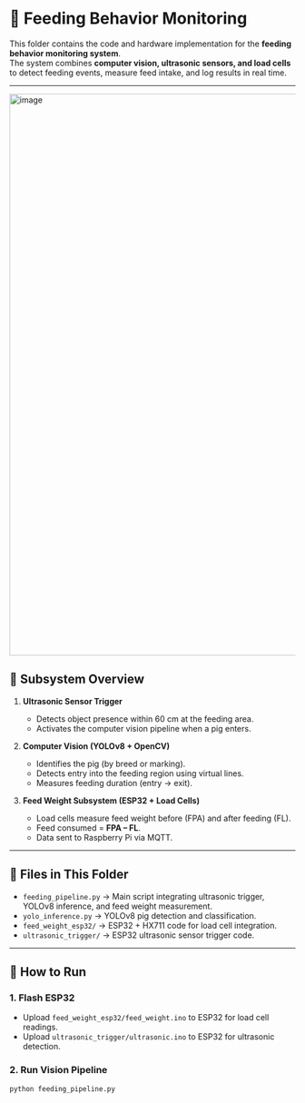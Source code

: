 # 🐷 Feeding Behavior Monitoring

This folder contains the code and hardware implementation for the **feeding behavior monitoring system**.  
The system combines **computer vision, ultrasonic sensors, and load cells** to detect feeding events, measure feed intake, and log results in real time.

---
<img width="975" height="990" alt="image" src="https://github.com/user-attachments/assets/9bd70a85-a6e6-4b95-ad6c-4c46d902741f" />

## 📖 Subsystem Overview
1. **Ultrasonic Sensor Trigger**  
   - Detects object presence within 60 cm at the feeding area.  
   - Activates the computer vision pipeline when a pig enters.  

2. **Computer Vision (YOLOv8 + OpenCV)**  
   - Identifies the pig (by breed or marking).  
   - Detects entry into the feeding region using virtual lines.  
   - Measures feeding duration (entry → exit).  

3. **Feed Weight Subsystem (ESP32 + Load Cells)**  
   - Load cells measure feed weight before (FPA) and after feeding (FL).  
   - Feed consumed = **FPA – FL**.  
   - Data sent to Raspberry Pi via MQTT.  

---

## 📂 Files in This Folder
- `feeding_pipeline.py` → Main script integrating ultrasonic trigger, YOLOv8 inference, and feed weight measurement.  
- `yolo_inference.py` → YOLOv8 pig detection and classification.  
- `feed_weight_esp32/` → ESP32 + HX711 code for load cell integration.  
- `ultrasonic_trigger/` → ESP32 ultrasonic sensor trigger code.  

---

## 🚀 How to Run
### 1. Flash ESP32  
- Upload `feed_weight_esp32/feed_weight.ino` to ESP32 for load cell readings.  
- Upload `ultrasonic_trigger/ultrasonic.ino` to ESP32 for ultrasonic detection.  

### 2. Run Vision Pipeline  
```bash
python feeding_pipeline.py
